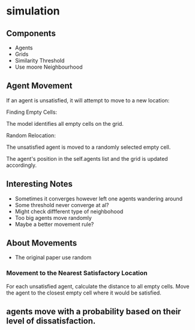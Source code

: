 # simulation
## Components
 - Agents
 - Grids
 - Similarity Threshold
 - Use moore Neighbourhood


## Agent Movement
If an agent is unsatisfied, it will attempt to move to a new location:

Finding Empty Cells:

The model identifies all empty cells on the grid.

Random Relocation:

The unsatisfied agent is moved to a randomly selected empty cell.

The agent's position in the self.agents list and the grid is updated accordingly.

## Interesting Notes

- Sometimes it converges however left one agents wandering around
- Some threshold never converge at al?
- Might check diffferent type of neighbohood
- Too big agents move randomly
- Maybe a better movement rule?

## About Movements

- The original paper use random
### Movement to the Nearest Satisfactory Location
For each unsatisfied agent, calculate the distance to all empty cells.
Move the agent to the closest empty cell where it would be satisfied.

## agents move with a probability based on their level of dissatisfaction.